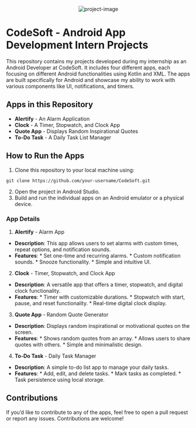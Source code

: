 <p align="center"><img src="https://socialify.git.ci/jeevadarshan/codsoft/image?forks=1&amp;issues=1&amp;logo=https%3A%2F%2Fassets.zyrosite.com%2Fcdn-cgi%2Fimage%2Fformat%3Dauto%2Cw%3D608%2Cfit%3Dcrop%2Cq%3D95%2FAq20eV79zLfpXV6b%2Flogo-png-mnl7npnlXjHPl9KV.png&amp;owner=1&amp;pattern=Solid&amp;stargazers=1&amp;theme=Auto" alt="project-image"></p>
<h1>CodeSoft - Android App Development Intern Projects</h1>

This repository contains my projects developed during my internship as an Android Developer at CodeSoft. It includes four different apps, each focusing on different Android functionalities using Kotlin and XML. The apps are built specifically for Android and showcase my ability to work with various components like UI, notifications, and timers.

<h2>Apps in this Repository</h2>

*   **Alertify** - An Alarm Application
*   **Clock** - A Timer, Stopwatch, and Clock App
*   **Quote App** - Displays Random Inspirational Quotes
*   **To-Do Task** - A Daily Task List Manager

<h2>How to Run the Apps</h2>

1. Clone this repository to your local machine using:
```
git clone https://github.com/your-username/CodeSoft.git
```
2. Open the project in Android Studio.
3. Build and run the individual apps on an Android emulator or a physical device.

<h3>App Details</h3>

1. **Alertify** - Alarm App
  *   **Description**: This app allows users to set alarms with custom times, repeat options, and notification sounds.
  *   **Features**:
    *   Set one-time and recurring alarms.
    *   Custom notification sounds.
    *   Snooze functionality.
    *   Simple and intuitive UI.

2. **Clock** - Timer, Stopwatch, and Clock App
   
  *   **Description**: A versatile app that offers a timer, stopwatch, and digital clock functionality.
  *   **Features**:
    *   Timer with customizable durations.
    *   Stopwatch with start, pause, and reset functionality.
    *   Real-time digital clock display.

3. **Quote App** - Random Quote Generator
   
  *   **Description**: Displays random inspirational or motivational quotes on the screen.
  *   **Features**:
    *   Shows random quotes from an array.
    *   Allows users to share quotes with others.
    *   Simple and minimalistic design.

4. **To-Do Task** - Daily Task Manager
  *   **Description**: A simple to-do list app to manage your daily tasks.
  *   **Features**:
    *   Add, edit, and delete tasks.
    *   Mark tasks as completed.
    *   Task persistence using local storage.

<h2>Contributions</h2>
If you’d like to contribute to any of the apps, feel free to open a pull request or report any issues. Contributions are welcome!

